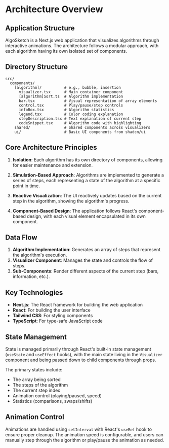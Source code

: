 # Architecture Overview

## Application Structure

AlgoSketch is a Next.js web application that visualizes algorithms through interactive animations. The architecture follows a modular approach, with each algorithm having its own isolated set of components.

## Directory Structure

```
src/
  components/
    [algorithm]/          # e.g., bubble, insertion
      visualizer.tsx      # Main container component
      [algorithm]Sort.ts  # Algorithm implementation
      bar.tsx             # Visual representation of array elements
      control.tsx         # Play/pause/step controls
      infoBox.tsx         # Algorithm statistics
      legend.tsx          # Color coding explanation
      stepDescription.tsx # Text explanation of current step
      codeSnippet.tsx     # Algorithm code with highlighting
    shared/               # Shared components across visualizers
    ui/                   # Basic UI components from shadcn/ui
```

## Core Architecture Principles

1. **Isolation**: Each algorithm has its own directory of components, allowing for easier maintenance and extension.

2. **Simulation-Based Approach**: Algorithms are implemented to generate a series of steps, each representing a state of the algorithm at a specific point in time.

3. **Reactive Visualization**: The UI reactively updates based on the current step in the algorithm, showing the algorithm's progress.

4. **Component-Based Design**: The application follows React's component-based design, with each visual element encapsulated in its own component.

## Data Flow

1. **Algorithm Implementation**: Generates an array of steps that represent the algorithm's execution.
2. **Visualizer Component**: Manages the state and controls the flow of steps.
3. **Sub-Components**: Render different aspects of the current step (bars, information, etc.).

## Key Technologies

- **Next.js**: The React framework for building the web application
- **React**: For building the user interface
- **Tailwind CSS**: For styling components
- **TypeScript**: For type-safe JavaScript code

## State Management

State is managed primarily through React's built-in state management (`useState` and `useEffect` hooks), with the main state living in the `Visualizer` component and being passed down to child components through props.

The primary states include:

- The array being sorted
- The steps of the algorithm
- The current step index
- Animation control (playing/paused, speed)
- Statistics (comparisons, swaps/shifts)

## Animation Control

Animations are handled using `setInterval` with React's `useRef` hook to ensure proper cleanup. The animation speed is configurable, and users can manually step through the algorithm or play/pause the animation as needed.

